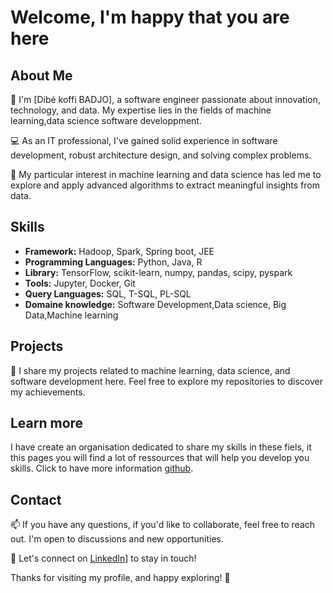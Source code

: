 # Welcome, I'm happy that you are here

## About Me

👋 I'm [Dibé koffi BADJO], a software engineer passionate about innovation, technology, and data. My expertise lies in the fields of machine learning,data science software developpment.

💻 As an IT professional, I've gained solid experience in software development, robust architecture design, and solving complex problems.

🤖 My particular interest in machine learning and data science has led me to explore and apply advanced algorithms to extract meaningful insights from data.

## Skills
- **Framework:** Hadoop, Spark, Spring boot, JEE
- **Programming Languages:** Python, Java, R
- **Library:** TensorFlow, scikit-learn, numpy, pandas, scipy, pyspark
- **Tools:** Jupyter, Docker, Git
- **Query Languages:** SQL, T-SQL, PL-SQL
- **Domaine knowledge:** Software Development,Data science, Big Data,Machine learning
  
## Projects

🚀 I share my projects related to machine learning, data science, and software development here. Feel free to explore my repositories to discover my achievements.

## Learn more
I have create an organisation dedicated to share my skills in these fiels, it this pages you will find a lot of ressources that will help you develop you skills. Click to have more information [github](https://github.com/mabakal).

## Contact

📫 If you have any questions, if you'd like to collaborate, feel free to reach out. I'm open to discussions and new opportunities.

🔗 Let's connect on [LinkedIn](https://www.linkedin.com/in/badjo-dib%C3%A9-koffi-b108b7175/)] to stay in touch!

Thanks for visiting my profile, and happy exploring! 🌟

